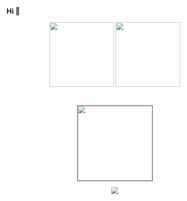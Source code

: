 ### Hi 👋

<p align='center'>
   <a href="https://github-readme-stats.vercel.app/api?username=StrategEqu&show_icons=true&count_private=true">
       <img height=150 src="https://github-readme-stats.vercel.app/api?username=StrategEqu&show_icons=true&count_private=true"/></a>
   <a href="https://github.com/StrategEqu/github-readme-stats">
       <img height=150 src="https://github-readme-stats.vercel.app/api/top-langs/?username=StrategEqu&layout=compact"/></a>
</p>
<div align="center" style="margin: 40px 0">
   <a href="">
       <img width="175px" src="https://komarev.com/ghpvc/?username=StrategEqu&color=DE002D">
       </a>

  <p align='center'>
     <a href="https://t.me/Strategy_0">
       <img src="https://img.shields.io/badge/Telegram-2CA5E0?style=for-the-badge&logo=telegram&logoColor=white"/>
   </a>

</div>
